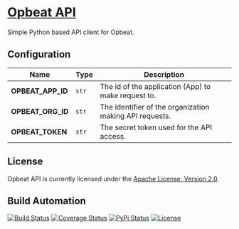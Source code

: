 # [Opbeat API](http://opbeat-api.hive.pt)

Simple Python based API client for Opbeat.

## Configuration

| Name | Type | Description |
| ----- | ----- | ----- |
| **OPBEAT_APP_ID** | `str` | The id of the application (App) to make request to. |
| **OPBEAT_ORG_ID** | `str` | The identifier of the organization making API requests. |
| **OPBEAT_TOKEN** | `str` | The secret token used for the API access. |

## License

Opbeat API is currently licensed under the [Apache License, Version 2.0](http://www.apache.org/licenses/).

## Build Automation

[![Build Status](https://travis-ci.com/hivesolutions/opbeat_api.svg?branch=master)](https://travis-ci.com/hivesolutions/opbeat_api)
[![Coverage Status](https://coveralls.io/repos/hivesolutions/opbeat_api/badge.svg?branch=master)](https://coveralls.io/r/hivesolutions/opbeat_api?branch=master)
[![PyPi Status](https://img.shields.io/pypi/v/opbeat_api.svg)](https://pypi.python.org/pypi/opbeat_api)
[![License](https://img.shields.io/badge/license-Apache%202.0-blue.svg)](https://www.apache.org/licenses/)
